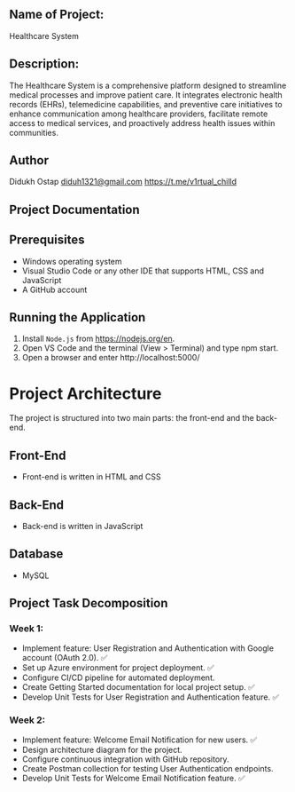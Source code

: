 
## Name of Project:
Healthcare System

## Description:
The Healthcare System is a comprehensive platform designed to streamline medical processes and improve patient care. It integrates electronic health records (EHRs), telemedicine capabilities, and preventive care initiatives to enhance communication among healthcare providers, facilitate remote access to medical services, and proactively address health issues within communities.

## Author
Didukh Ostap 
diduh1321@gmail.com
https://t.me/v1rtual_chilld

## Project Documentation

## Prerequisites

- Windows operating system
- Visual Studio Code or any other IDE that supports HTML, CSS and JavaScript
- A GitHub account

## Running the Application

1. Install `Node.js` from https://nodejs.org/en.
2. Open VS Code and the terminal (View > Terminal) and type npm start.
3. Open a browser and enter http://localhost:5000/ 

# Project Architecture

The project is structured into two main parts: the front-end and the back-end.

## Front-End
- Front-end is written in HTML and CSS

## Back-End
- Back-end is written in JavaScript
## Database
- MySQL
## Project Task Decomposition

### Week 1:
- Implement feature: User Registration and Authentication with Google account (OAuth 2.0). ✅
- Set up Azure environment for project deployment. ✅
- Configure CI/CD pipeline for automated deployment.
- Create Getting Started documentation for local project setup. ✅
- Develop Unit Tests for User Registration and Authentication feature. ✅

### Week 2:
- Implement feature: Welcome Email Notification for new users. ✅
- Design architecture diagram for the project.
- Configure continuous integration with GitHub repository.
- Create Postman collection for testing User Authentication endpoints.
- Develop Unit Tests for Welcome Email Notification feature. ✅

